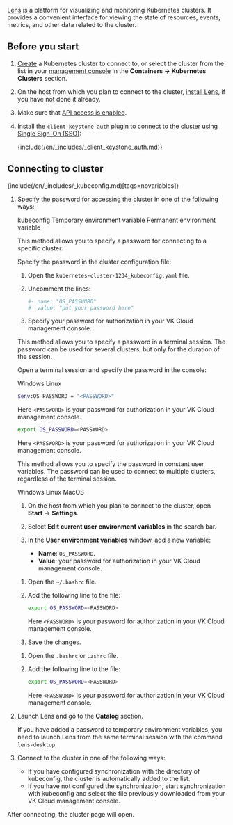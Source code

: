 [Lens](https://k8slens.dev/) is a platform for visualizing and monitoring Kubernetes clusters. It provides a convenient interface for viewing the state of resources, events, metrics, and other data related to the cluster.

## Before you start

1. [Create](../../service-management/create-cluster) a Kubernetes cluster to connect to, or select the cluster from the list in your [management console](https://msk.cloud.vk.com/app/) in the **Containers → Kubernetes Clusters** section.
1. On the host from which you plan to connect to the cluster, [install Lens](https://docs.k8slens.dev/getting-started/install-lens/), if you have not done it already.
1. Make sure that [API access is enabled](/en/tools-for-using-services/rest-api/enable-api#activate_api_access).
1. Install the `client-keystone-auth` plugin to connect to the cluster using [Single Sign-On (SSO)](../../concepts/access-management):

   {include(/en/_includes/_client_keystone_auth.md)}

## Connecting to cluster

{include(/en/_includes/_kubeconfig.md)[tags=novariables]}

1. Specify the password for accessing the cluster in one of the following ways:

   <tabs>
   <tablist>
   <tab>kubeconfig</tab>
   <tab>Temporary environment variable</tab>
   <tab>Permanent environment variable</tab>
   </tablist>
   <tabpanel>

   This method allows you to specify a password for connecting to a specific cluster.

   Specify the password in the cluster configuration file:

    1. Open the `kubernetes-cluster-1234_kubeconfig.yaml` file.
    1. Uncomment the lines:

       ```yaml
       #- name: "OS_PASSWORD"
       #  value: "put your password here"
       ```
    1. Specify your password for authorization in your VK Cloud management console.

   </tabpanel>
   <tabpanel>

   This method allows you to specify a password in a terminal session. The password can be used for several clusters, but only for the duration of the session.

   Open a terminal session and specify the password in the console:

      <tabs>
      <tablist>
      <tab>Windows</tab>
      <tab>Linux</tab>
      </tablist>
      <tabpanel>

      ```bash
      $env:OS_PASSWORD = "<PASSWORD>"
      ```

      Here `<PASSWORD>` is your password for authorization in your VK Cloud management console.

      </tabpanel>
      <tabpanel>

      ```bash
      export OS_PASSWORD=<PASSWORD>
      ```

      Here `<PASSWORD>` is your password for authorization in your VK Cloud management console.

      </tabpanel>
      </tabs>

   </tabpanel>
   <tabpanel>

   This method allows you to specify the password in constant user variables. The password can be used to connect to multiple clusters, regardless of the terminal session.

      <tabs>
      <tablist>
      <tab>Windows</tab>
      <tab>Linux</tab>
      <tab>MacOS</tab>
      </tablist>
      <tabpanel>

      1. On the host from which you plan to connect to the cluster, open **Start** → **Settings**.
      1. Select **Edit current user environment variables** in the search bar.
      1. In the **User environment variables** window, add a new variable:

         - **Name**: `OS_PASSWORD`.
         - **Value**: your password for authorization in your VK Cloud management console.
         
      </tabpanel>
      <tabpanel>

      1. Open the `~/.bashrc` file.
      1. Add the following line to the file:

         ```bash
         export OS_PASSWORD=<PASSWORD> 
         ```

         Here `<PASSWORD>` is your password for authorization in your VK Cloud management console. 

      1. Save the changes.

      </tabpanel>
      <tabpanel>

      1. Open the `.bashrc` or `.zshrc` file.
      1. Add the following line to the file:

         ```bash
         export OS_PASSWORD=<PASSWORD> 
         ```

         Here `<PASSWORD>` is your password for authorization in your VK Cloud management console.
      
      </tabpanel>
      </tabs>
   </tabpanel>
   </tabs>

1. Launch Lens and go to the **Catalog** section.

    <warn>

    If you have added a password to temporary environment variables, you need to launch Lens from the same terminal session with the command `lens-desktop`.

    </warn>

1. Connect to the cluster in one of the following ways:

   - If you have configured synchronization with the directory of kubeconfig, the cluster is automatically added to the list.
   - If you have not configured the synchronization, start synchronization with kubeconfig and select the file previously downloaded from your VK Cloud management console.

After connecting, the cluster page will open.
